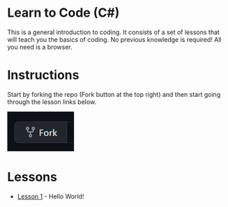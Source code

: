 # Learn to Code (C#)

This is a general introduction to coding. It consists of a set of lessons that
will teach you the basics of coding. No previous knowledge is required! All you
need is a browser.

# Instructions

Start by forking the repo (Fork button at the top right) and then start going
through the lesson links below.

![](.images/fork.png)

# Lessons

- [Lesson 1](lessons/1/Lesson1.md#lesson-1) - Hello World!
